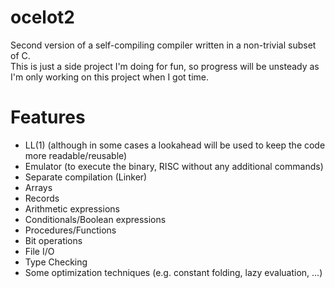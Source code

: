 # ocelot2
Second version of a self-compiling compiler written in a non-trivial subset of C.  
This is just a side project I'm doing for fun, so progress will be unsteady as I'm only working on this project when I got time.

# Features
* LL(1) (although in some cases a lookahead will be used to keep the code more readable/reusable)
* Emulator (to execute the binary, RISC without any additional commands)
* Separate compilation (Linker)
* Arrays
* Records
* Arithmetic expressions
* Conditionals/Boolean expressions
* Procedures/Functions
* Bit operations
* File I/O
* Type Checking
* Some optimization techniques (e.g. constant folding, lazy evaluation, ...)
